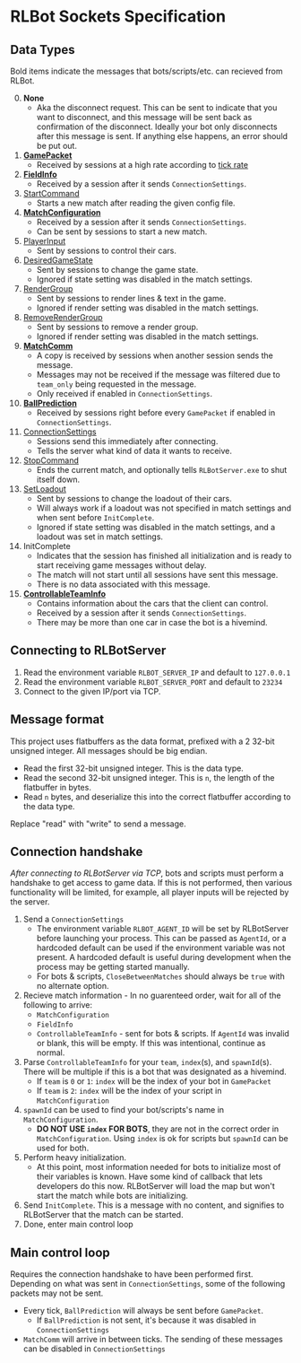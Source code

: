 # RLBot Sockets Specification

## Data Types

Bold items indicate the messages that bots/scripts/etc. can recieved from RLBot.

00. **None**
    - Aka the disconnect request. This can be sent to indicate that you want to disconnect,
    and this message will be sent back as confirmation of the disconnect.
    Ideally your bot only disconnects after this message is sent.
    If anything else happens, an error should be put out.
01. **[GamePacket](https://github.com/RLBot/flatbuffers-schema/blob/main/gamedata.fbs#L291-L307)**
    - Received by sessions at a high rate according to [tick rate](/v5/botmaking/tick-rate.md)
02. **[FieldInfo](https://github.com/RLBot/flatbuffers-schema/blob/main/gamedata.fbs#L338-L348)**
    - Received by a session after it sends `ConnectionSettings`.
03. [StartCommand](https://github.com/RLBot/flatbuffers-schema/blob/main/rlbot.fbs#L9-L12)
    - Starts a new match after reading the given config file.
04. **[MatchConfiguration](https://github.com/RLBot/flatbuffers-schema/blob/main/matchconfig.fbs#L490-L532)**
    - Received by a session after it sends `ConnectionSettings`.
    - Can be sent by sessions to start a new match.
05. [PlayerInput](https://github.com/RLBot/flatbuffers-schema/blob/main/gamedata.fbs#L30-L35)
    - Sent by sessions to control their cars.
06. [DesiredGameState](https://github.com/RLBot/flatbuffers-schema/blob/main/gamestatemanip.fbs#L76-L89)
    - Sent by sessions to change the game state.
    - Ignored if state setting was disabled in the match settings.
07. [RenderGroup](https://github.com/RLBot/flatbuffers-schema/blob/main/rendering.fbs#L168-L177)
    - Sent by sessions to render lines & text in the game.
    - Ignored if render setting was disabled in the match settings.
08. [RemoveRenderGroup](https://github.com/RLBot/flatbuffers-schema/blob/main/rendering.fbs#L181-L185)
    - Sent by sessions to remove a render group.
    - Ignored if render setting was disabled in the match settings.
09. **[MatchComm](https://github.com/RLBot/flatbuffers-schema/blob/main/comms.fbs#L3-L22)**
    - A copy is received by sessions when another session sends the message.
    - Messages may not be received if the message was filtered due to `team_only` being requested in the message.
    - Only received if enabled in `ConnectionSettings`.
10. **[BallPrediction](https://github.com/RLBot/flatbuffers-schema/blob/main/gamedata.fbs#L361-L367)**
    - Received by sessions right before every `GamePacket` if enabled in `ConnectionSettings`.
11. [ConnectionSettings](https://github.com/RLBot/flatbuffers-schema/blob/main/rlbot.fbs#L20-L33)
    - Sessions send this immediately after connecting.
    - Tells the server what kind of data it wants to receive.
12. [StopCommand](https://github.com/RLBot/flatbuffers-schema/blob/main/rlbot.fbs#L14-L18)
    - Ends the current match, and optionally tells `RLBotServer.exe` to shut itself down.
13. [SetLoadout](https://github.com/RLBot/flatbuffers-schema/blob/main/rlbot.fbs#L35-L44)
    - Sent by sessions to change the loadout of their cars.
    - Will always work if a loadout was not specified in match settings and when sent before `InitComplete`.
    - Ignored if state setting was disabled in the match settings, and a loadout was set in match settings.
14. InitComplete
    - Indicates that the session has finished all initialization and is ready to start receiving
    game messages without delay.
    - The match will not start until all sessions have sent this message.
    - There is no data associated with this message.
15. **[ControllableTeamInfo](https://github.com/RLBot/flatbuffers-schema/blob/main/rlbot.fbs#L56-L64)**
    - Contains information about the cars that the client can control.
    - Received by a session after it sends `ConnectionSettings`.
    - There may be more than one car in case the bot is a hivemind.

## Connecting to RLBotServer

1. Read the environment variable `RLBOT_SERVER_IP` and default to `127.0.0.1`
1. Read the environment variable `RLBOT_SERVER_PORT` and default to `23234`
1. Connect to the given IP/port via TCP.

## Message format

This project uses flatbuffers as the data format,
prefixed with a 2 32-bit unsigned integer.
All messages should be big endian.

- Read the first 32-bit unsigned integer. This is the data type.
- Read the second 32-bit unsigned integer. This is `n`, the length of the flatbuffer in bytes.
- Read `n` bytes, and deserialize this into the correct flatbuffer according to the data type.

Replace "read" with "write" to send a message.

## Connection handshake

*After connecting to RLBotServer via TCP*, bots and scripts must perform a handshake to get access to game data.
If this is not performed, then various functionality will be limited, for example, all player inputs will be rejected by the server.

1. Send a `ConnectionSettings`
    - The environment variable `RLBOT_AGENT_ID` will be set by RLBotServer before launching your process.
    This can be passed as `AgentId`, or a hardcoded default can be used if the environment variable was not present.
    A hardcoded default is useful during development when the process may be getting started manually.
    - For bots & scripts, `CloseBetweenMatches` should always be `true` with no alternate option.
1. Recieve match information - In no guarenteed order, wait for all of the following to arrive:
    - `MatchConfiguration`
    - `FieldInfo`
    - `ControllableTeamInfo` - sent for bots & scripts. If `AgentId` was invalid or blank, this will be empty.
    If this was intentional, continue as normal.
1. Parse `ControllableTeamInfo` for your `team`, `index`(s), and `spawnId`(s).
  There will be multiple if this is a bot that was designated as a hivemind.
    - If `team` is `0` or `1`: `index` will be the index of your bot in `GamePacket`
    - If `team` is `2`: `index` will be the index of your script in `MatchConfiguration`
1. `spawnId` can be used to find your bot/scripts's name in `MatchConfiguration`.
    - **DO NOT USE `index` FOR BOTS**, they are not in the correct order in `MatchConfiguration`. Using `index` is ok for scripts but `spawnId` can be used for both.
1. Perform heavy initialization.
    - At this point, most information needed for bots to initialize most of their variables is known.
    Have some kind of callback that lets developers do this now.
    RLBotServer will load the map but won't start the match while bots are initializing.
1. Send `InitComplete`.
  This is a message with no content, and signifies to RLBotServer that the match can be started.
1. Done, enter main control loop

## Main control loop

Requires the connection handshake to have been performed first. Depending on what was sent in `ConnectionSettings`, some of the following packets may not be sent.

- Every tick, `BallPrediction` will always be sent before `GamePacket`.
  - If `BallPrediction` is not sent, it's because it was disabled in `ConnectionSettings`
- `MatchComm` will arrive in between ticks. The sending of these messages can be disabled in `ConnectionSettings`
